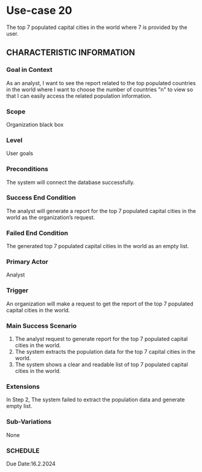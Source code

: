 # Use-case 20
The top 7 populated capital cities in the world where 7 is provided by the user.
## CHARACTERISTIC INFORMATION
### Goal in Context
As an analyst, I want to see the report related to the top populated countries in the world where I want to choose the number of countries "n" to view so that I can easily access the related population information.
### Scope
Organization black box
### Level
User goals
### Preconditions
The system will connect the database successfully.
### Success End Condition
The analyst will generate a report for the top 7 populated capital cities in the world as the organization’s request.
### Failed End Condition
The generated top 7 populated capital cities in the world as an empty list.
### Primary Actor
Analyst
### Trigger
An organization will make a request to get the report of the top 7 populated capital cities in the world. 
### Main Success Scenario
1.  The analyst request to generate report for the top 7 populated capital cities in the world.
2.  The system extracts the population data for the top 7 capital cities in the world.
3.  The system shows a clear and readable list of top 7 populated capital cities in the world. 
### Extensions
In Step 2, The system failed to extract the population data and generate empty list.
### Sub-Variations
None
### SCHEDULE
Due Date:16.2.2024
